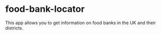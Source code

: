 # food-bank-locator
This app allows you to get information on food banks in the UK and their districts.

